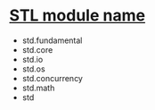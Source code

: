 # [STL module name](https://wg21.link/p0581)
- std.fundamental
- std.core
- std.io
- std.os
- std.concurrency
- std.math
- std <!-- all libraries -->
